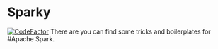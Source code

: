 # Sparky
[![CodeFactor](https://www.codefactor.io/repository/github/little-pet/sparky/badge)](https://www.codefactor.io/repository/github/little-pet/sparky)
There are you can find some tricks and boilerplates for #Apache Spark.
